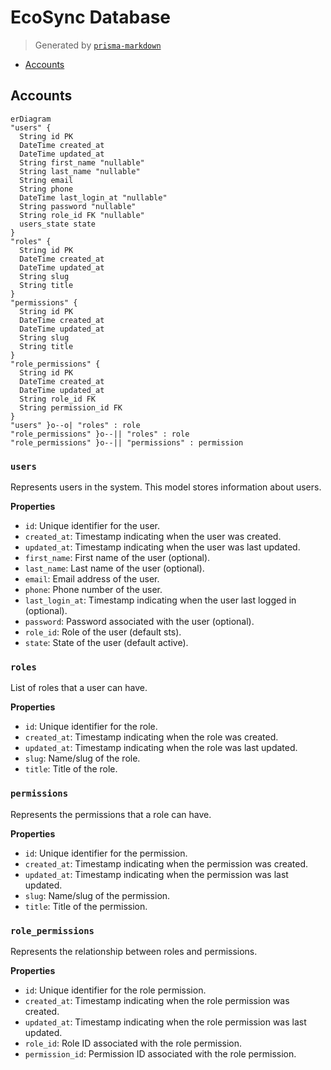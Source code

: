 # EcoSync Database
> Generated by [`prisma-markdown`](https://github.com/samchon/prisma-markdown)

- [Accounts](#accounts)

## Accounts
```mermaid
erDiagram
"users" {
  String id PK
  DateTime created_at
  DateTime updated_at
  String first_name "nullable"
  String last_name "nullable"
  String email
  String phone
  DateTime last_login_at "nullable"
  String password "nullable"
  String role_id FK "nullable"
  users_state state
}
"roles" {
  String id PK
  DateTime created_at
  DateTime updated_at
  String slug
  String title
}
"permissions" {
  String id PK
  DateTime created_at
  DateTime updated_at
  String slug
  String title
}
"role_permissions" {
  String id PK
  DateTime created_at
  DateTime updated_at
  String role_id FK
  String permission_id FK
}
"users" }o--o| "roles" : role
"role_permissions" }o--|| "roles" : role
"role_permissions" }o--|| "permissions" : permission
```

### `users`
Represents users in the system.
This model stores information about users.

**Properties**
  - `id`: Unique identifier for the user.
  - `created_at`: Timestamp indicating when the user was created.
  - `updated_at`: Timestamp indicating when the user was last updated.
  - `first_name`: First name of the user (optional).
  - `last_name`: Last name of the user (optional).
  - `email`: Email address of the user.
  - `phone`: Phone number of the user.
  - `last_login_at`: Timestamp indicating when the user last logged in (optional).
  - `password`: Password associated with the user (optional).
  - `role_id`: Role of the user (default sts).
  - `state`: State of the user (default active).

### `roles`
List of roles that a user can have.

**Properties**
  - `id`: Unique identifier for the role.
  - `created_at`: Timestamp indicating when the role was created.
  - `updated_at`: Timestamp indicating when the role was last updated.
  - `slug`: Name/slug of the role.
  - `title`: Title of the role.

### `permissions`
Represents the permissions that a role can have.

**Properties**
  - `id`: Unique identifier for the permission.
  - `created_at`: Timestamp indicating when the permission was created.
  - `updated_at`: Timestamp indicating when the permission was last updated.
  - `slug`: Name/slug of the permission.
  - `title`: Title of the permission.

### `role_permissions`
Represents the relationship between roles and permissions.

**Properties**
  - `id`: Unique identifier for the role permission.
  - `created_at`: Timestamp indicating when the role permission was created.
  - `updated_at`: Timestamp indicating when the role permission was last updated.
  - `role_id`: Role ID associated with the role permission.
  - `permission_id`: Permission ID associated with the role permission.